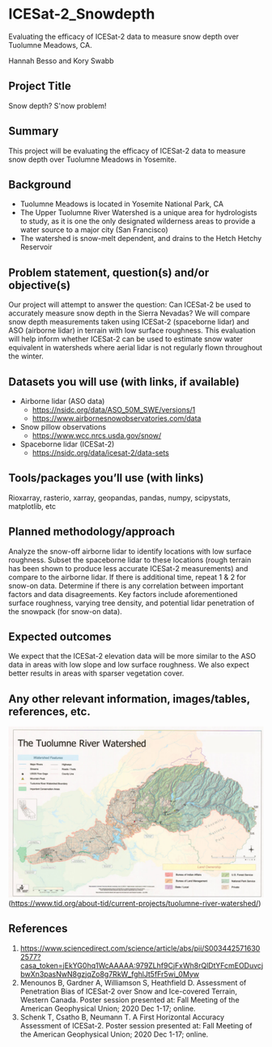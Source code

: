 # ICESat-2_Snowdepth
Evaluating the efficacy of ICESat-2 data to measure snow depth over Tuolumne Meadows, CA.

Hannah Besso and Kory Swabb


## Project Title
Snow depth? S'now problem! 

## Summary
This project will be evaluating the efficacy of ICESat-2 data to measure snow depth over Tuolumne Meadows in Yosemite.

## Background
* Tuolumne Meadows is located in Yosemite National Park, CA
* The Upper Tuolumne River Watershed is a unique area for hydrologists to study, as it is one the only designated wilderness areas to provide a water source to a major city (San Francisco)
* The watershed is snow-melt dependent, and drains to the Hetch Hetchy Reservoir
 

## Problem statement, question(s) and/or objective(s)
Our project will attempt to answer the question: Can ICESat-2 be used to accurately measure snow depth in the Sierra Nevadas? We will compare snow depth measurements taken using ICESat-2 (spaceborne lidar) and ASO (airborne lidar) in terrain with low surface roughness. This evaluation will help inform whether ICESat-2 can be used to estimate snow water equivalent in watersheds where aerial lidar is not regularly flown throughout the winter.

## Datasets you will use (with links, if available)
* Airborne lidar (ASO data)
   * https://nsidc.org/data/ASO_50M_SWE/versions/1
   * https://www.airbornesnowobservatories.com/data
* Snow pillow observations
   * https://www.wcc.nrcs.usda.gov/snow/
* Spaceborne lidar (ICESat-2)
   * https://nsidc.org/data/icesat-2/data-sets

## Tools/packages you’ll use (with links)
Rioxarray, rasterio, xarray, geopandas, pandas, numpy, scipystats, matplotlib, etc

## Planned methodology/approach
Analyze the snow-off airborne lidar to identify locations with low surface roughness. 
Subset the spaceborne lidar to these locations (rough terrain has been shown to produce less accurate ICESat-2 measurements) and compare to the airborne lidar. 
If there is additional time, repeat 1 & 2 for snow-on data.
Determine if there is any correlation between important factors and data disagreements. Key factors include aforementioned surface roughness, varying tree density, and potential lidar penetration of the snowpack (for snow-on data).

## Expected outcomes
We expect that the ICESat-2 elevation data will be more similar to the ASO data in areas with low slope and low surface roughness. We also expect better results in areas with sparser vegetation cover.

## Any other relevant information, images/tables, references, etc.
![alt text](https://github.com/UW-GDA/ICESat-2_Snowdepth/blob/main/tuolumne-river-watershed.jpg)
(https://www.tid.org/about-tid/current-projects/tuolumne-river-watershed/)

## References
1. https://www.sciencedirect.com/science/article/abs/pii/S0034425716302577?casa_token=jEkYG0hq1WcAAAAA:979ZLhf9CjFxWh8rQlDtYFcmEODuvcjbwXn3pasNwN8gzjqZo8g7RkW_fghlJt5fFr5wi_0Myw
2. Menounos B, Gardner A, Williamson S, Heathfield D. Assessment of Penetration Bias of ICESat-2 over Snow and Ice-covered Terrain, Western Canada. Poster session presented at: Fall Meeting of the American Geophysical Union; 2020 Dec 1-17; online.
3. Schenk T, Csatho B, Neumann T. A First Horizontal Accuracy Assessment of ICESat-2. Poster session presented at: Fall Meeting of the American Geophysical Union; 2020 Dec 1-17; online.
